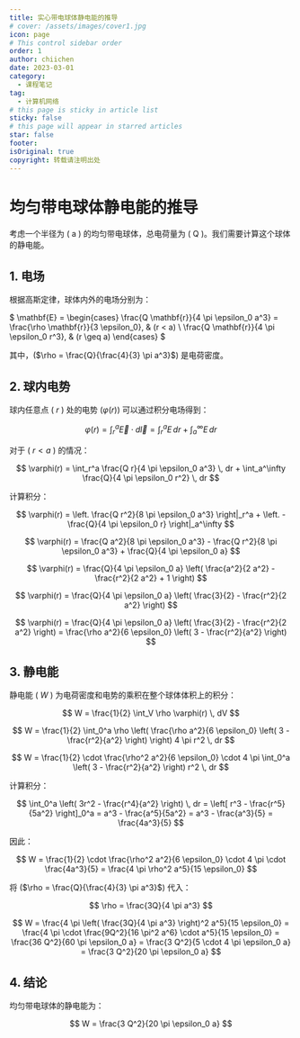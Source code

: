 ```yaml
---
title: 实心带电球体静电能的推导
# cover: /assets/images/cover1.jpg
icon: page
# This control sidebar order
order: 1
author: chiichen
date: 2023-03-01
category:
  - 课程笔记
tag:
  - 计算机网络
# this page is sticky in article list
sticky: false
# this page will appear in starred articles
star: false
footer:
isOriginal: true
copyright: 转载请注明出处
---
```



# 均匀带电球体静电能的推导

考虑一个半径为 \( a \) 的均匀带电球体，总电荷量为 \( Q \)。我们需要计算这个球体的静电能。

## 1. 电场

根据高斯定律，球体内外的电场分别为：

$
\mathbf{E} =
\begin{cases}
\frac{Q \mathbf{r}}{4 \pi \epsilon_0 a^3} = \frac{\rho \mathbf{r}}{3 \epsilon_0}, & (r < a) \\
\frac{Q \mathbf{r}}{4 \pi \epsilon_0 r^3}, & (r \geq a)
\end{cases}
$

其中，\($\rho = \frac{Q}{\frac{4}{3} \pi a^3}$\) 是电荷密度。

## 2. 球内电势

球内任意点 \( $r$ \) 处的电势 \($\varphi(r)$\) 可以通过积分电场得到：

$$
\varphi(r) = \int_r^a \vec{E} \cdot d\vec{l} = \int_r^a E \, dr + \int_a^\infty E \, dr
$$

对于 \( $r < a$ \) 的情况：

$$
\varphi(r) = \int_r^a \frac{Q r}{4 \pi \epsilon_0 a^3} \, dr + \int_a^\infty \frac{Q}{4 \pi \epsilon_0 r^2} \, dr
$$

计算积分：

$$
\varphi(r) = \left. \frac{Q r^2}{8 \pi \epsilon_0 a^3} \right|_r^a + \left. -\frac{Q}{4 \pi \epsilon_0 r} \right|_a^\infty
$$

$$
\varphi(r) = \frac{Q a^2}{8 \pi \epsilon_0 a^3} - \frac{Q r^2}{8 \pi \epsilon_0 a^3} + \frac{Q}{4 \pi \epsilon_0 a}
$$

$$
\varphi(r) = \frac{Q}{4 \pi \epsilon_0 a} \left( \frac{a^2}{2 a^2} - \frac{r^2}{2 a^2} + 1 \right)
$$

$$
\varphi(r) = \frac{Q}{4 \pi \epsilon_0 a} \left( \frac{3}{2} - \frac{r^2}{2 a^2} \right)
$$

$$
\varphi(r) = \frac{Q}{4 \pi \epsilon_0 a} \left( \frac{3}{2} - \frac{r^2}{2 a^2} \right) = \frac{\rho a^2}{6 \epsilon_0} \left( 3 - \frac{r^2}{a^2} \right)
$$

## 3. 静电能

静电能 \( $W$ \) 为电荷密度和电势的乘积在整个球体体积上的积分：

$$
W = \frac{1}{2} \int_V \rho \varphi(r) \, dV
$$

$$
W = \frac{1}{2} \int_0^a \rho \left( \frac{\rho a^2}{6 \epsilon_0} \left( 3 - \frac{r^2}{a^2} \right) \right) 4 \pi r^2 \, dr
$$

$$
W = \frac{1}{2} \cdot \frac{\rho^2 a^2}{6 \epsilon_0} \cdot 4 \pi \int_0^a \left( 3 - \frac{r^2}{a^2} \right) r^2 \, dr
$$

计算积分：

$$
\int_0^a \left( 3r^2 - \frac{r^4}{a^2} \right) \, dr = \left[ r^3 - \frac{r^5}{5a^2} \right]_0^a = a^3 - \frac{a^5}{5a^2} = a^3 - \frac{a^3}{5} = \frac{4a^3}{5}
$$

因此：

$$
W = \frac{1}{2} \cdot \frac{\rho^2 a^2}{6 \epsilon_0} \cdot 4 \pi \cdot \frac{4a^3}{5} = \frac{4 \pi \rho^2 a^5}{15 \epsilon_0}
$$

将 \($\rho = \frac{Q}{\frac{4}{3} \pi a^3}$\) 代入：

$$
\rho = \frac{3Q}{4 \pi a^3}
$$

$$
W = \frac{4 \pi \left( \frac{3Q}{4 \pi a^3} \right)^2 a^5}{15 \epsilon_0} = \frac{4 \pi \cdot \frac{9Q^2}{16 \pi^2 a^6} \cdot a^5}{15 \epsilon_0} = \frac{36 Q^2}{60 \pi \epsilon_0 a} = \frac{3 Q^2}{5 \cdot 4 \pi \epsilon_0 a} = \frac{3 Q^2}{20 \pi \epsilon_0 a}
$$

## 4. 结论

均匀带电球体的静电能为：

$$
W = \frac{3 Q^2}{20 \pi \epsilon_0 a}
$$